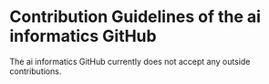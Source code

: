 # Contribution Guidelines of the ai informatics GitHub

The ai informatics GitHub currently does not accept any outside contributions.
